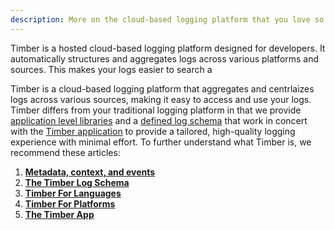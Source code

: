 ```yaml
---
description: More on the cloud-based logging platform that you love so much.
---
```

Timber is a hosted cloud-based logging platform designed for developers. It automatically structures and aggregates logs across various platforms and sources. This makes your logs easier to search a

Timber is a cloud-based logging platform that aggregates and centrlaizes logs across various sources, making it easy to access and use your logs. Timber differs from your traditional logging platform in that we provide [application level libraries](/languages) and a [defined log schema](/concepts/log-event-json-schema) that work in concert with the [Timber application](/guides/app) to provide a tailored, high-quality logging experience with minimal effort. To further understand what Timber is, we recommend these articles:

1. [**Metadata, context, and events**](/concepts/metadata-context-and-events)
2. [**The Timber Log Schema**](/concepts/log-event-json-schema)
3. [**Timber For Languages**](/languages)
4. [**Timber For Platforms**](/platforms)
5. [**The Timber App**](/app)
